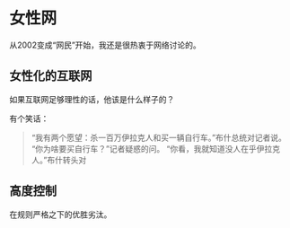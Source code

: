 # 女性网

从2002变成“网民”开始，我还是很热衷于网络讨论的。

## 女性化的互联网

如果互联网足够理性的话，他该是什么样子的？

有个笑话：

> “我有两个愿望：杀一百万伊拉克人和买一辆自行车。”布什总统对记者说。  
> “你为啥要买自行车？”记者疑惑的问。
> “你看，我就知道没人在乎伊拉克人。”布什转头对

## 高度控制

在规则严格之下的优胜劣汰。